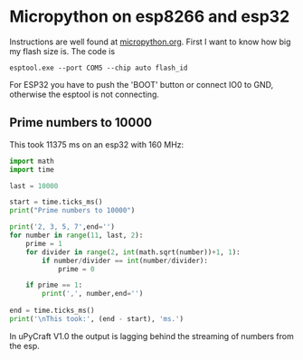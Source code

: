 # Micropython on esp8266 and esp32

Instructions are well found at [micropython.org](https://micropython.org/download). First I want to know how big my flash size is. The code is 

```
esptool.exe --port COM5 --chip auto flash_id
```

For ESP32 you have to push the 'BOOT' button or connect IO0 to GND, otherwise the esptool is not connecting.

## Prime numbers to 10000

This took 11375 ms on an esp32 with 160 MHz:

``` py
import math
import time

last = 10000

start = time.ticks_ms()
print("Prime numbers to 10000")

print('2, 3, 5, 7',end='')
for number in range(11, last, 2):
    prime = 1
    for divider in range(2, int(math.sqrt(number))+1, 1):
        if number/divider == int(number/divider):
            prime = 0

    if prime == 1:
        print(',', number,end='')
        
end = time.ticks_ms()
print('\nThis took:', (end - start), 'ms.')
```

In uPyCraft V1.0 the output is lagging behind the streaming of numbers from the esp.
